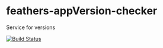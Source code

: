 # feathers-appVersion-checker
Service for versions

[![Build Status](https://travis-ci.org/wnxhaja/feathers-appVersion-checker.svg?branch=master)](https://travis-ci.org/wnxhaja/feathers-appVersion-checker)
